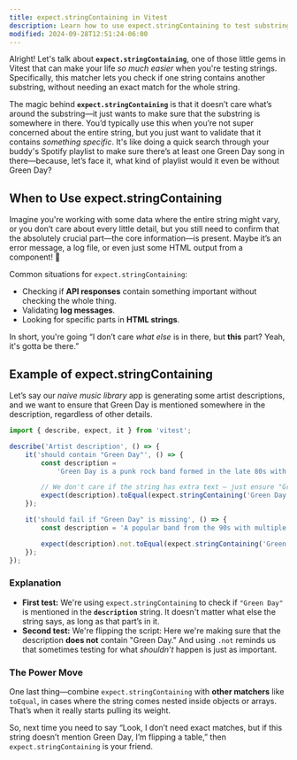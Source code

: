 ```yaml
---
title: expect.stringContaining in Vitest
description: Learn how to use expect.stringContaining to test substrings in Vitest.
modified: 2024-09-28T12:51:24-06:00
---
```


Alright! Let's talk about **`expect.stringContaining`**, one of those little gems in Vitest that can make your life *so much easier* when you're testing strings. Specifically, this matcher lets you check if one string contains another substring, without needing an exact match for the whole string.

The magic behind **`expect.stringContaining`** is that it doesn’t care what’s around the substring—it just wants to make sure that the substring is somewhere in there. You’d typically use this when you’re not super concerned about the entire string, but you just want to validate that it contains *something specific*. It's like doing a quick search through your buddy's Spotify playlist to make sure there’s at least one Green Day song in there—because, let’s face it, what kind of playlist would it even be without Green Day?

## When to Use expect.stringContaining

Imagine you're working with some data where the entire string might vary, or you don’t care about every little detail, but you still need to confirm that the absolutely crucial part—the core information—is present. Maybe it’s an error message, a log file, or even just some HTML output from a component! 🤷

Common situations for `expect.stringContaining`:

- Checking if **API responses** contain something important without checking the whole thing.
- Validating **log messages**.
- Looking for specific parts in **HTML strings**.

In short, you're going “I don’t care *what else* is in there, but **this** part? Yeah, it's gotta be there.”

## Example of expect.stringContaining

Let’s say our *naive music library* app is generating some artist descriptions, and we want to ensure that Green Day is mentioned somewhere in the description, regardless of other details.

```javascript
import { describe, expect, it } from 'vitest';

describe('Artist description', () => {
	it('should contain "Green Day"', () => {
		const description =
			'Green Day is a punk rock band formed in the late 80s with a huge influence on pop-punk.';

		// We don't care if the string has extra text – just ensure "Green Day" is mentioned
		expect(description).toEqual(expect.stringContaining('Green Day'));
	});

	it('should fail if "Green Day" is missing', () => {
		const description = 'A popular band from the 90s with multiple platinum albums.';

		expect(description).not.toEqual(expect.stringContaining('Green Day'));
	});
});
```

### Explanation

- **First test:** We're using `expect.stringContaining` to check if `"Green Day"` is mentioned in the **`description`** string. It doesn't matter what else the string says, as long as that part’s in it.
- **Second test:** We're flipping the script: Here we're making sure that the description **does not** contain "Green Day." And using `.not` reminds us that sometimes testing for what *shouldn’t* happen is just as important.

### The Power Move

One last thing—combine `expect.stringContaining` with **other matchers** like `toEqual`, in cases where the string comes nested inside objects or arrays. That’s when it really starts pulling its weight.

So, next time you need to say “Look, I don’t need exact matches, but if this string doesn’t mention Green Day, I’m flipping a table,” then `expect.stringContaining` is your friend.

```ts
```
